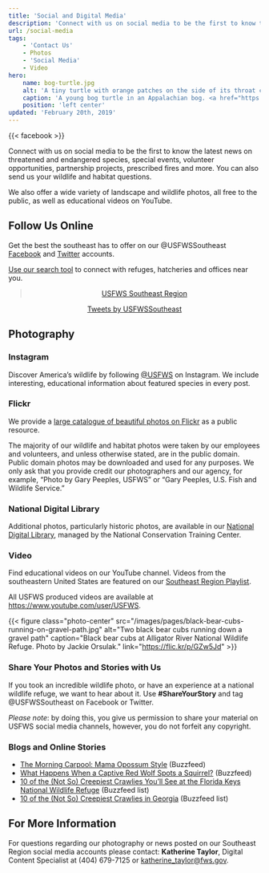```yaml
---
title: 'Social and Digital Media'
description: 'Connect with us on social media to be the first to know the latest news on threatened and endangered species, special events, volunteer opportunities, partnership projects, prescribed fires and more. We also provide wildlife and habitat photography and video resources for free to the public.'
url: /social-media
tags:
    - 'Contact Us'
    - Photos
    - 'Social Media'
    - Video
hero:
    name: bog-turtle.jpg
    alt: 'A tiny turtle with orange patches on the side of its throat crawls through the grass'
    caption: 'A young bog turtle in an Appalachian bog. <a href="https://flic.kr/p/ugxqqh">Photo</a> by Gary Peeples, USFWS.'
    position: 'left center'
updated: 'February 20th, 2019'
---
```

{{< facebook >}}

Connect with us on social media to be the first to know the latest news on threatened and endangered species, special events, volunteer opportunities, partnership projects, prescribed fires and more. You can also send us your wildlife and habitat questions.

We also offer a wide variety of landscape and wildlife photos, all free to the public, as well as educational videos on YouTube.

## Follow Us Online

Get the best the southeast has to offer on our @USFWSSoutheast [Facebook](https://www.facebook.com/usfwssoutheast/) and [Twitter](https://www.twitter.com/usfwssoutheast/) accounts.

[Use our search tool](https://www.fws.gov/home/socialmedia/accounts/?search=Southeast) to connect with refuges, hatcheries and offices near you.

<center class="social-media-feeds">
  <div class="fb-page" data-href="https://www.facebook.com/usfwssoutheast" data-tabs="timeline" data-width="360" data-height="640" data-small-header="false" data-adapt-container-width="true" data-hide-cover="false" data-show-facepile="true"><blockquote cite="https://www.facebook.com/usfwssoutheast" class="fb-xfbml-parse-ignore"><a href="https://www.facebook.com/usfwssoutheast">USFWS Southeast Region</a></blockquote></div>

  <a class="twitter-timeline" href="https://twitter.com/USFWSSoutheast">Tweets by USFWSSoutheast</a> <script async src="//platform.twitter.com/widgets.js" charset="utf-8"></script>
</center>

## Photography

### Instagram

Discover America’s wildlife by following [@USFWS](https://www.instagram.com/usfws/) on Instagram. We include interesting, educational information about featured species in every post.

### Flickr

We provide a [large catalogue of beautiful photos on Flickr](https://www.flickr.com/photos/usfwssoutheast/) as a public resource.

The majority of our wildlife and habitat photos were taken by our employees and volunteers, and unless otherwise stated, are in the public domain. Public domain photos may be downloaded and used for any purposes. We only ask that you provide credit our photographers and our agency, for example, “Photo by Gary Peeples, USFWS” or “Gary Peeples, U.S. Fish and Wildlife Service.”

### National Digital Library

Additional photos, particularly historic photos, are available in our [National Digital Library](http://digitalmedia.fws.gov/), managed by the National Conservation Training Center.

### Video
Find educational videos on our YouTube channel. Videos from the southeastern United States are featured on our [Southeast Region Playlist](https://www.youtube.com/playlist?list=PL5225C01A38A652EA).

All USFWS produced videos are available at https://www.youtube.com/user/USFWS.

{{< figure class="photo-center" src="/images/pages/black-bear-cubs-running-on-gravel-path.jpg" alt="Two black bear cubs running down a gravel path" caption="Black bear cubs at Alligator River National Wildlife Refuge. Photo by Jackie Orsulak." link="https://flic.kr/p/GZw5Jd" >}}

### Share Your Photos and Stories with Us

If you took an incredible wildlife photo, or have an experience at a national wildlife refuge, we want to hear about it. Use **#ShareYourStory** and tag @USFWSSoutheast on Facebook or Twitter.

*Please note*: by doing this, you give us permission to share your material on USFWS social media channels, however, you do not forfeit any copyright.

### Blogs and Online Stories

- [The Morning Carpool: Mama Opossum Style](https://www.buzzfeed.com/katherinetaylor/morning-carpool-mama-opossum-style-u23o) (Buzzfeed)
- [What Happens When a Captive Red Wolf Spots a Squirrel?](https://www.buzzfeed.com/katherinetaylor/what-happens-when-a-captive-red-wolf-spots-a-squir-u23o) (Buzzfeed)
- [10 of the (Not So) Creepiest Crawlies You’ll See at the Florida Keys National Wildlife Refuge](https://www.buzzfeed.com/katherinetaylor/10-of-the-not-so-creepiest-crawlies-youll-see-a-u23o) (Buzzfeed list)
- [10 of the (Not So) Creepiest Crawlies in Georgia](https://www.buzzfeed.com/katherinetaylor/8-of-the-not-so-creepiest-crawlies-in-georgia-u23o) (Buzzfeed list)

## For More Information

For questions regarding our photography or news posted on our Southeast Region social media accounts please contact:
**Katherine Taylor**, Digital Content Specialist at (404) 679-7125 or [katherine_taylor@fws.gov](mailto:katherine_taylor@fws.gov?subject=Social+Media).
